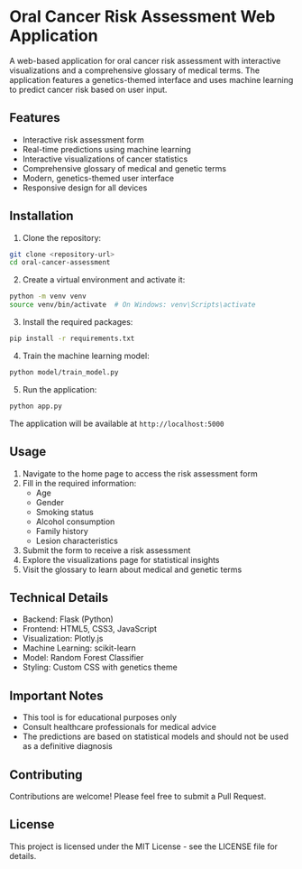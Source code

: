 # Oral Cancer Risk Assessment Web Application

A web-based application for oral cancer risk assessment with interactive visualizations and a comprehensive glossary of medical terms. The application features a genetics-themed interface and uses machine learning to predict cancer risk based on user input.

## Features

- Interactive risk assessment form
- Real-time predictions using machine learning
- Interactive visualizations of cancer statistics
- Comprehensive glossary of medical and genetic terms
- Modern, genetics-themed user interface
- Responsive design for all devices

## Installation

1. Clone the repository:
```bash
git clone <repository-url>
cd oral-cancer-assessment
```

2. Create a virtual environment and activate it:
```bash
python -m venv venv
source venv/bin/activate  # On Windows: venv\Scripts\activate
```

3. Install the required packages:
```bash
pip install -r requirements.txt
```

4. Train the machine learning model:
```bash
python model/train_model.py
```

5. Run the application:
```bash
python app.py
```

The application will be available at `http://localhost:5000`

## Usage

1. Navigate to the home page to access the risk assessment form
2. Fill in the required information:
   - Age
   - Gender
   - Smoking status
   - Alcohol consumption
   - Family history
   - Lesion characteristics
3. Submit the form to receive a risk assessment
4. Explore the visualizations page for statistical insights
5. Visit the glossary to learn about medical and genetic terms

## Technical Details

- Backend: Flask (Python)
- Frontend: HTML5, CSS3, JavaScript
- Visualization: Plotly.js
- Machine Learning: scikit-learn
- Model: Random Forest Classifier
- Styling: Custom CSS with genetics theme

## Important Notes

- This tool is for educational purposes only
- Consult healthcare professionals for medical advice
- The predictions are based on statistical models and should not be used as a definitive diagnosis

## Contributing

Contributions are welcome! Please feel free to submit a Pull Request.

## License

This project is licensed under the MIT License - see the LICENSE file for details. 
